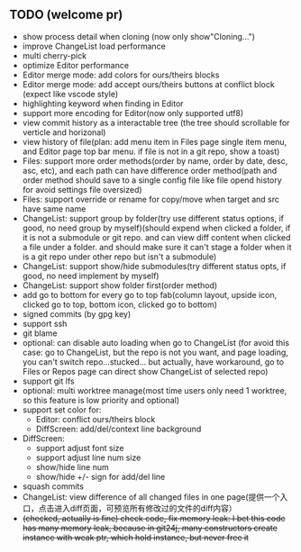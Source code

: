 ## TODO (welcome pr)
- show process detail when cloning (now only show"Cloning...")
- improve ChangeList load performance
- multi cherry-pick
- optimize Editor performance
- Editor merge mode: add colors for ours/theirs blocks
- Editor merge mode: add accept ours/theirs buttons at conflict block (expect like vscode style)
- highlighting keyword when finding in Editor
- support more encoding for Editor(now only supported utf8)
- view commit history as a interactable tree (the tree should scrollable for verticle and horizonal)
- view history of file(plan: add menu item in Files page single item menu, and Editor page top bar menu. if file is not in a git repo, show a toast)
- Files: support more order methods(order by name, order by date, desc, asc, etc), and each path can have difference order method(path and order method should save to a single config file like file opend history for avoid settings file oversized)
- Files: support override or rename for copy/move when target and src have same name
- ChangeList: support group by folder(try use different status options, if good, no need group by myself)(should expend when clicked a folder, if it is not a submodule or git repo. and can view diff content when clicked a file under a folder. and should make sure it can't stage a folder when it is a git repo under other repo but isn't a submodule)
- ChangeList: support show/hide submodules(try different status opts, if good, no need implement by myself)
- ChangeList: support show folder first(order method)
- add go to bottom for every go to top fab(column layout, upside icon, clicked go to top, bottom icon, clicked go to bottom)
- signed commits (by gpg key)
- support ssh
- git blame
- optional: can disable auto loading when go to ChangeList (for avoid this case: go to ChangeList, but the repo is not you want, and page loading, you can't switch repo...stucked... but actually, have workaround, go to Files or Repos page can direct show ChangeList of selected repo)
- support git lfs
- optional: multi worktree manage(most time users only need 1 worktree, so this feature is low priority and optional)
- support set color for:
  - Editor: conflict ours/theirs block
  - DiffScreen: add/del/context line background
- DiffScreen:
  - support adjust font size
  - support adjust line num size
  - show/hide line num
  - show/hide +/- sign for add/del line
- squash commits
- ChangeList: view difference of all changed files in one page(提供一个入口，点击进入diff页面，可预览所有修改过的文件的diff内容）
- <del> (checked, actually is fine) check code, fix memory leak: I bet this code has many memory leak, because in git24j, many constructors create instance with weak ptr, which hold instance, but never free it </del>
